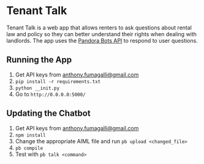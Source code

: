 # Tenant Talk
Tenant Talk is a web app that allows renters to ask questions about rental law and policy so they can better understand their rights when dealing with landlords. The app uses the [Pandora Bots API](https://developer.pandorabots.com/) to respond to user questions.

## Running the App

1. Get API keys from anthony.fumagalli@gmail.com
2. `pip install -r requirements.txt`
3. `python __init.py`
4. Go to `http://0.0.0.0:5000/`

## Updating the Chatbot

1. Get API keys from anthony.fumagalli@gmail.com
2. `npm install`
3. Change the appropriate AIML file and run `pb upload <changed_file>`
4. `pb compile`
5. Test with `pb talk <command>`
